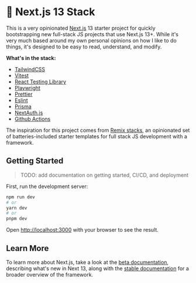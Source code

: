 # 🚀 Next.js 13 Stack

This is a very opinionated [Next.js](https://nextjs.org/) 13 starter project for quickly bootstrapping new full-stack JS projects that use Next.js 13+. While it's very much based around my own personal opinions on how I like to do things, it's designed to be easy to read, understand, and modify.

**What's in the stack:**

-   [TailwindCSS](https://tailwindcss.com/)
-   [Vitest](https://vitest.dev/)
-   [React Testing Library](https://testing-library.com/docs/react-testing-library/intro/)
-   [Playwright](https://playwright.dev/)
-   [Prettier](https://prettier.io/)
-   [Eslint](https://typescript-eslint.io/)
-   [Prisma](https://www.prisma.io/)
-   [NextAuth.js](https://next-auth.js.org/)
-   [Github Actions](https://github.com/features/actions)

The inspiration for this project comes from [Remix stacks](https://remix.run/docs/en/v1/pages/stacks), an opinionated set of batteries-included starter templates for full stack JS development with a framework.

## Getting Started

> TODO: add documentation on getting started, CI/CD, and deployment

First, run the development server:

```bash
npm run dev
# or
yarn dev
# or
pnpm dev
```

Open [http://localhost:3000](http://localhost:3000) with your browser to see the result.

## Learn More

To learn more about Next.js, take a look at the [beta documentation](https://beta.nextjs.org/docs), describing what's new in Next 13, along with the [stable documentation](https://nextjs.org/docs) for a broader overview of the framework.
